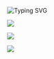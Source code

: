 
![Typing SVG](https://readme-typing-svg.demolab.com?font=Fira+Code&size=45&pause=230&color=FF0000&center=true&vCenter=true&width=1000&lines=Olá!+Eu+sou+o+Anny+Sylva+♥️+\;Bem+Vindo+Meu+Pefil+💬+\;Sou+Desenvolvedora+iniciante+👩‍💻+)


<a href="https://www.linkedin.com/in/raiane-barbosa-9835352b3?utm_source=share&utm_campaign=share_via&utm_content=profile&utm_medium=android_app" traget="_blank"><img src="https://img.shields.io/badge/-LinkedIn-%230077B5?style=for-the-badge&logo=linkedin&logoColor=white" target="_blank"></a>

<a href="https://www.instagram.com/anny_sylva6?igsh=MTFkejdoMGxyOWxlNQ==" target="_blank"><img src="https://img.shields.io/badge/-Instagram-%23E4405F?style=for-the-badge&logo=instagram&logoColor=white" target="_blank"></a>


<a href="https://wa.me/qr/GOFR4SBVACHII1" target="_blank"><img src="https://img.shields.io/badge/WhatsApp-25D366?style=for-the-badge&logo=whatsapp&logoColor=white" target="_blank"></a>

